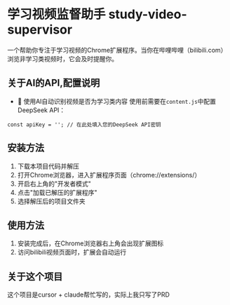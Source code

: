 #  学习视频监督助手 study-video-supervisor

一个帮助你专注于学习视频的Chrome扩展程序。当你在哔哩哔哩（bilibili.com）浏览非学习类视频时，它会及时提醒你。


## 关于AI的API,配置说明

- 🤖 使用AI自动识别视频是否为学习类内容
使用前需要在`content.js`中配置DeepSeek API：
```
const apiKey = ''; // 在此处填入您的DeepSeek API密钥
```

## 安装方法

1. 下载本项目代码并解压
2. 打开Chrome浏览器，进入扩展程序页面（chrome://extensions/）
3. 开启右上角的"开发者模式"
4. 点击"加载已解压的扩展程序"
5. 选择解压后的项目文件夹

## 使用方法

1. 安装完成后，在Chrome浏览器右上角会出现扩展图标
2. 访问bilibili视频页面时，扩展会自动运行

## 关于这个项目
这个项目是cursor + claude帮忙写的，实际上我只写了PRD
